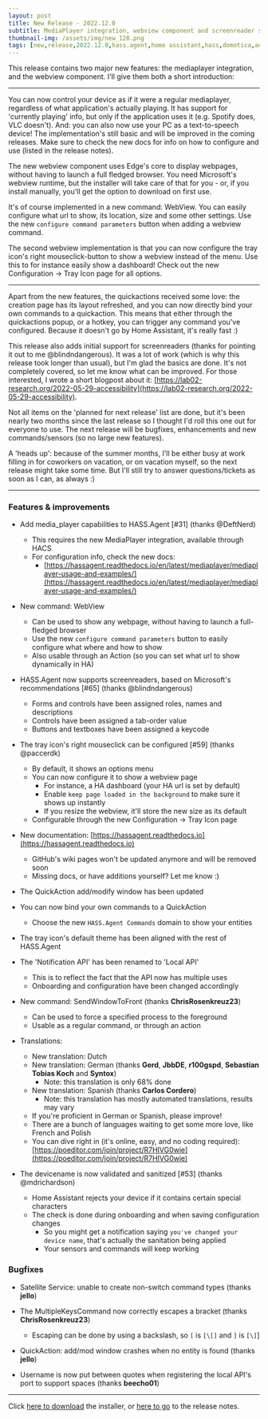```yaml
---
layout: post
title: New Release - 2022.12.0
subtitle: MediaPlayer integration, webview component and screenreader support.
thumbnail-img: /assets/img/new_128.png
tags: [new,release,2022.12.0,hass.agent,home assistant,hass,domotica,automation,csharp]
---
```


This release contains two major new features: the mediaplayer integration, and the webview component. I'll give them both a short introduction:

---

You can now control your device as if it were a regular mediaplayer, regardless of what application's actually playing. It has support for 'currently playing' info, but only if the application uses it (e.g. Spotify does, VLC doesn't). And: you can also now use your PC as a text-to-speech device! The implementation's still basic and will be improved in the coming releases. Make sure to check the new docs for info on how to configure and use (listed in the release notes).

The new webview component uses Edge's core to display webpages, without having to launch a full fledged browser. You need Microsoft's webview runtime, but the installer will take care of that for you - or, if you install manually, you'll get the option to download on first use.

It's of course implemented in a new command: WebView. You can easily configure what url to show, its location, size and some other settings. Use the new `configure command parameters` button when adding a webview command.

The second webview implementation is that you can now configure the tray icon's right mouseclick-button to show a webview instead of the menu. Use this to for instance easily show a dashboard! Check out the new Configuration -> Tray Icon page for all options.

---

Apart from the new features, the quickactions received some love: the creation page has its layout refreshed, and you can now directly bind your own commands to a quickaction. This means that either through the quickactions popup, or a hotkey, you can trigger any command you've configured. Because it doesn't go by Home Assistant, it's really fast :) 

This release also adds initial support for screenreaders (thanks for pointing it out to me @blindndangerous). It was a lot of work (which is why this release took longer than usual), but I'm glad the basics are done. It's not completely covered, so let me know what can be improved. For those interested, I wrote a short blogpost about it: [https://lab02-research.org/2022-05-29-accessibility](https://lab02-research.org/2022-05-29-accessibility).

Not all items on the 'planned for next release' list are done, but it's been nearly two months since the last release so I thought I'd roll this one out for everyone to use. The next release will be bugfixes, enhancements and new commands/sensors (so no large new features). 

A 'heads up': because of the summer months, I'll be either busy at work filling in for coworkers on vacation, or on vacation myself, so the next release might take some time. But I'll still try to answer questions/tickets as soon as I can, as always :)

---

### Features & improvements

* Add media_player capabilities to HASS.Agent [#31] (thanks @DeftNerd)
  * This requires the new MediaPlayer integration, available through HACS
  * For configuration info, check the new docs:
    * [https://hassagent.readthedocs.io/en/latest/mediaplayer/mediaplayer-usage-and-examples/](https://hassagent.readthedocs.io/en/latest/mediaplayer/mediaplayer-usage-and-examples/)

* New command: WebView
  * Can be used to show any webpage, without having to launch a full-fledged browser
  * Use the new `configure command parameters` button to easily configure what where and how to show
  * Also usable through an Action (so you can set what url to show dynamically in HA)
  
* HASS.Agent now supports screenreaders, based on Microsoft's recommendations [#65] (thanks @blindndangerous)
  * Forms and controls have been assigned roles, names and descriptions
  * Controls have been assigned a tab-order value
  * Buttons and textboxes have been assigned a keycode
  
* The tray icon's right mouseclick can be configured [#59] (thanks @paccerdk)
  * By default, it shows an options menu
  * You can now configure it to show a webview page
    * For instance, a HA dashboard (your HA url is set by default)
	* Enable `keep page loaded in the background` to make sure it shows up instantly
	* If you resize the webview, it'll store the new size as its default
  * Configurable through the new Configuration -> Tray Icon page
  
* New documentation: [https://hassagent.readthedocs.io](https://hassagent.readthedocs.io)
  * GitHub's wiki pages won't be updated anymore and will be removed soon
  * Missing docs, or have additions yourself? Let me know :)
  
* The QuickAction add/modify window has been updated

* You can now bind your own commands to a QuickAction
  * Choose the new `HASS.Agent Commands` domain to show your entities
  
* The tray icon's default theme has been aligned with the rest of HASS.Agent
	
* The 'Notification API' has been renamed to 'Local API'
  * This is to reflect the fact that the API now has multiple uses
  * Onboarding and configuration have been changed accordingly
  
* New command: SendWindowToFront (thanks **ChrisRosenkreuz23**)
  * Can be used to force a specified process to the foreground
  * Usable as a regular command, or through an action

* Translations:
  * New translation: Dutch
  * New translation: German (thanks **Gerd**, **JbbDE**, **r100gspd**, **Sebastian Tobias Koch** and **Syntox**)
    * Note: this translation is only 68% done
  * New translation: Spanish (thanks **Carlos Cordero**)
    * Note: this translation has mostly automated translations, results may vary  
  * If you're proficient in German or Spanish, please improve!
  * There are a bunch of languages waiting to get some more love, like French and Polish
  * You can dive right in (it's online, easy, and no coding required): [https://poeditor.com/join/project/R7HIVG0wie](https://poeditor.com/join/project/R7HIVG0wie)

* The devicename is now validated and sanitized [#53] (thanks @mdrichardson)
  * Home Assistant rejects your device if it contains certain special characters
  * The check is done during onboarding and when saving configuration changes
    * So you might get a notification saying `you've changed your device name`, that's actually the sanitation being applied
	* Your sensors and commands will keep working

### Bugfixes

* Satellite Service: unable to create non-switch command types (thanks **jello**)

* The MultipleKeysCommand now correctly escapes a bracket (thanks **ChrisRosenkreuz23**)
  * Escaping can be done by using a backslash, so `[` is `[\[]` and `]` is `[\]`]
  
* QuickAction: add/mod window crashes when no entity is found (thanks **jello**)

* Username is now put between quotes when registering the local API's port to support spaces (thanks **beecho01**)

---

Click [here to download](https://github.com/LAB02-Research/HASS.Agent/releases/download/2022.12.0/HASS.Agent.Installer.exe) the installer, or [here to go](https://github.com/LAB02-Research/HASS.Agent/releases/tag/2022.12.0) to the release notes.
